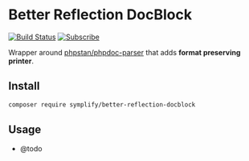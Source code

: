 # Better Reflection DocBlock

[![Build Status](https://img.shields.io/travis/Symplify/BetterPhpDocParser/master.svg?style=flat-square)](https://travis-ci.org/Symplify/BetterPhpDocParser)
[![Subscribe](https://img.shields.io/badge/subscribe-to--releases-green.svg?style=flat-square)](https://libraries.io/packagist/symplify%2Fbetter-reflection-docblock)

Wrapper around [phpstan/phpdoc-parser](https://github.com/phpstan/phpdoc-parser) that adds **format preserving printer**.

## Install

```bash
composer require symplify/better-reflection-docblock
```

## Usage

- @todo

